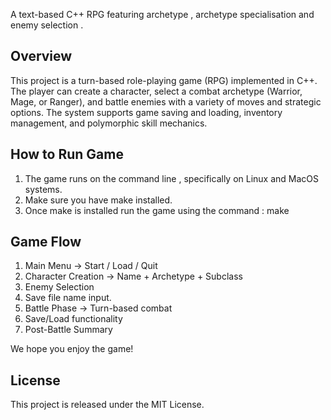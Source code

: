 
A text-based C++ RPG  featuring archetype , archetype specialisation and enemy selection .

## Overview
This project is a turn-based role-playing game (RPG) implemented in C++. The player can create a character, select a combat archetype (Warrior, Mage, or Ranger), and battle enemies with a variety of moves and strategic options. The system supports game saving and loading, inventory management, and polymorphic skill mechanics.

## How to Run Game
1. The game runs on the command line , specifically on Linux and MacOS systems.
2. Make sure you have make installed.
3. Once make is installed run the game using the command : make

## Game Flow
1. Main Menu → Start / Load / Quit
2. Character Creation → Name + Archetype + Subclass
3. Enemy Selection
4. Save file name input.
5. Battle Phase → Turn-based combat
6. Save/Load functionality
7. Post-Battle Summary


We hope you enjoy the game!




## License
This project is released under the MIT License.





